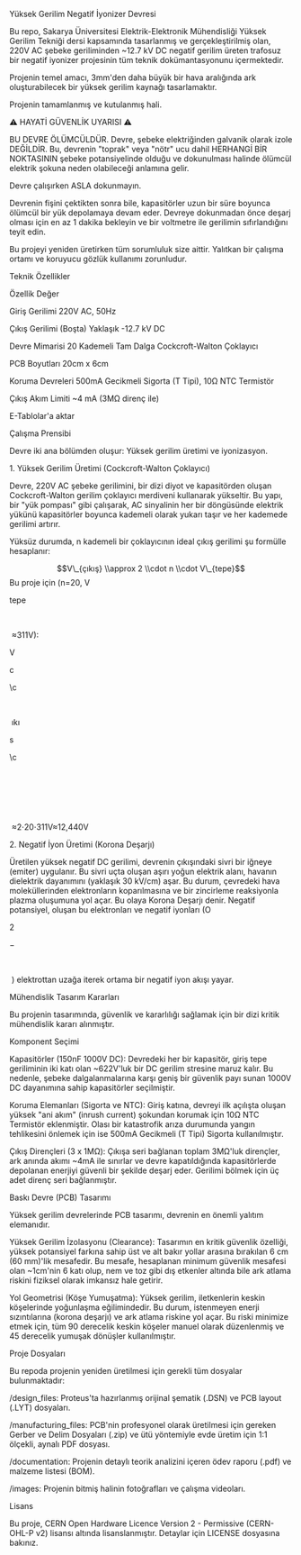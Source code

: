 Yüksek Gerilim Negatif İyonizer Devresi

Bu repo, Sakarya Üniversitesi Elektrik-Elektronik Mühendisliği Yüksek Gerilim Tekniği dersi kapsamında tasarlanmış ve gerçekleştirilmiş olan, 220V AC şebeke geriliminden ~12.7 kV DC negatif gerilim üreten trafosuz bir negatif iyonizer projesinin tüm teknik dokümantasyonunu içermektedir.



Projenin temel amacı, 3mm'den daha büyük bir hava aralığında ark oluşturabilecek bir yüksek gerilim kaynağı tasarlamaktır.    





Projenin tamamlanmış ve kutulanmış hali.



⚠️ HAYATİ GÜVENLİK UYARISI ⚠️

BU DEVRE ÖLÜMCÜLDÜR. Devre, şebeke elektriğinden galvanik olarak izole DEĞİLDİR. Bu, devrenin "toprak" veya "nötr" ucu dahil HERHANGİ BİR NOKTASININ şebeke potansiyelinde olduğu ve dokunulması halinde ölümcül elektrik şokuna neden olabileceği anlamına gelir.    



Devre çalışırken ASLA dokunmayın.    



Devrenin fişini çektikten sonra bile, kapasitörler uzun bir süre boyunca ölümcül bir yük depolamaya devam eder. Devreye dokunmadan önce deşarj olması için en az 1 dakika bekleyin ve bir voltmetre ile gerilimin sıfırlandığını teyit edin.    



Bu projeyi yeniden üretirken tüm sorumluluk size aittir. Yalıtkan bir çalışma ortamı ve koruyucu gözlük kullanımı zorunludur.    



Teknik Özellikler

Özellik	Değer

Giriş Gerilimi	220V AC, 50Hz

Çıkış Gerilimi (Boşta)	Yaklaşık -12.7 kV DC

Devre Mimarisi	20 Kademeli Tam Dalga Cockcroft-Walton Çoklayıcı

PCB Boyutları	20cm x 6cm

Koruma Devreleri	500mA Gecikmeli Sigorta (T Tipi), 10Ω NTC Termistör

Çıkış Akım Limiti	~4 mA (3MΩ direnç ile)



E-Tablolar'a aktar

Çalışma Prensibi

Devre iki ana bölümden oluşur: Yüksek gerilim üretimi ve iyonizasyon.



1\. Yüksek Gerilim Üretimi (Cockcroft-Walton Çoklayıcı)

Devre, 220V AC şebeke gerilimini, bir dizi diyot ve kapasitörden oluşan Cockcroft-Walton gerilim çoklayıcı merdiveni kullanarak yükseltir.  Bu yapı, bir "yük pompası" gibi çalışarak, AC sinyalinin her bir döngüsünde elektrik yükünü kapasitörler boyunca kademeli olarak yukarı taşır ve her kademede gerilimi artırır.    



Yüksüz durumda, n kademeli bir çoklayıcının ideal çıkış gerilimi şu formülle hesaplanır:

$$V\_{çıkış} \\approx 2 \\cdot n \\cdot V\_{tepe}$$Bu proje için (n=20, V 

tepe

​

&nbsp;≈311V):



V 

c

\\c

​

&nbsp;ıkı 

s

\\c

​

&nbsp;

​

&nbsp;≈2⋅20⋅311V≈12,440V

2\. Negatif İyon Üretimi (Korona Deşarjı)

Üretilen yüksek negatif DC gerilimi, devrenin çıkışındaki sivri bir iğneye (emiter) uygulanır. Bu sivri uçta oluşan aşırı yoğun elektrik alanı, havanın dielektrik dayanımını (yaklaşık 30 kV/cm) aşar.  Bu durum, çevredeki hava moleküllerinden elektronların koparılmasına ve bir zincirleme reaksiyonla plazma oluşumuna yol açar. Bu olaya Korona Deşarjı denir. Negatif potansiyel, oluşan bu elektronları ve negatif iyonları (O 

2

−

​

&nbsp;) elektrottan uzağa iterek ortama bir negatif iyon akışı yayar.    



Mühendislik Tasarım Kararları

Bu projenin tasarımında, güvenlik ve kararlılığı sağlamak için bir dizi kritik mühendislik kararı alınmıştır.



Komponent Seçimi

Kapasitörler (150nF 1000V DC): Devredeki her bir kapasitör, giriş tepe geriliminin iki katı olan ~622V'luk bir DC gerilim stresine maruz kalır. Bu nedenle, şebeke dalgalanmalarına karşı geniş bir güvenlik payı sunan 1000V DC dayanımına sahip kapasitörler seçilmiştir.    



Koruma Elemanları (Sigorta ve NTC): Giriş katına, devreyi ilk açılışta oluşan yüksek "ani akım" (inrush current) şokundan korumak için 10Ω NTC Termistör eklenmiştir. Olası bir katastrofik arıza durumunda yangın tehlikesini önlemek için ise 500mA Gecikmeli (T Tipi) Sigorta kullanılmıştır.    



Çıkış Dirençleri (3 x 1MΩ): Çıkışa seri bağlanan toplam 3MΩ'luk dirençler, ark anında akımı ~4mA ile sınırlar ve devre kapatıldığında kapasitörlerde depolanan enerjiyi güvenli bir şekilde deşarj eder. Gerilimi bölmek için üç adet direnç seri bağlanmıştır.    



Baskı Devre (PCB) Tasarımı

Yüksek gerilim devrelerinde PCB tasarımı, devrenin en önemli yalıtım elemanıdır.



Yüksek Gerilim İzolasyonu (Clearance): Tasarımın en kritik güvenlik özelliği, yüksek potansiyel farkına sahip üst ve alt bakır yollar arasına bırakılan 6 cm (60 mm)'lik mesafedir. Bu mesafe, hesaplanan minimum güvenlik mesafesi olan ~1cm'nin 6 katı olup, nem ve toz gibi dış etkenler altında bile ark atlama riskini fiziksel olarak imkansız hale getirir.



Yol Geometrisi (Köşe Yumuşatma): Yüksek gerilim, iletkenlerin keskin köşelerinde yoğunlaşma eğilimindedir. Bu durum, istenmeyen enerji sızıntılarına (korona deşarjı) ve ark atlama riskine yol açar.  Bu riski minimize etmek için, tüm 90 derecelik keskin köşeler manuel olarak düzenlenmiş ve 45 derecelik yumuşak dönüşler kullanılmıştır.   



Proje Dosyaları

Bu repoda projenin yeniden üretilmesi için gerekli tüm dosyalar bulunmaktadır:



/design\_files: Proteus'ta hazırlanmış orijinal şematik (.DSN) ve PCB layout (.LYT) dosyaları.



/manufacturing\_files: PCB'nin profesyonel olarak üretilmesi için gereken Gerber ve Delim Dosyaları (.zip) ve ütü yöntemiyle evde üretim için 1:1 ölçekli, aynalı PDF dosyası.



/documentation: Projenin detaylı teorik analizini içeren ödev raporu (.pdf) ve malzeme listesi (BOM).



/images: Projenin bitmiş halinin fotoğrafları ve çalışma videoları.



Lisans

Bu proje, CERN Open Hardware Licence Version 2 - Permissive (CERN-OHL-P v2) lisansı altında lisanslanmıştır. Detaylar için LICENSE dosyasına bakınız.

